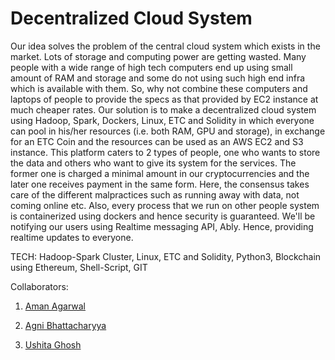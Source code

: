 # Decentralized Cloud System

Our idea solves the problem of the central cloud system which exists in the market. Lots of storage and computing power are getting wasted. Many people with a wide range of high tech computers end up using small amount of RAM and storage and some do not using such high end infra which is available with them. So, why not combine these computers and laptops of people to provide the specs as that provided by EC2 instance at much cheaper rates. Our solution is to make a decentralized cloud system using Hadoop, Spark, Dockers, Linux, ETC and Solidity in which everyone can pool in his/her resources (i.e. both RAM, GPU and storage), in exchange for an ETC Coin and the resources can be used as an AWS EC2 and S3 instance. This platform caters to 2 types of people, one who wants to store the data and others who want to give its system for the services. The former one is charged a minimal amount in our cryptocurrencies and the later one receives payment in the same form. Here, the consensus takes care of the different malpractices such as running away with data, not coming online etc. Also, every process that we run on other people system is containerized using dockers and hence security is guaranteed.
 We'll be notifying our users using Realtime messaging API, Ably. Hence, providing realtime updates to everyone.


TECH: Hadoop-Spark Cluster, Linux, ETC and Solidity, Python3, Blockchain using Ethereum, Shell-Script, GIT


Collaborators: 

1. [Aman Agarwal](https://github.com/amana632)

2. [Agni Bhattacharyya](https://github.com/pyagni)

3. [Ushita Ghosh](https://github.com/ushitag)
